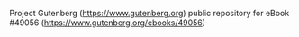 Project Gutenberg (https://www.gutenberg.org) public repository for
eBook #49056 (https://www.gutenberg.org/ebooks/49056)
